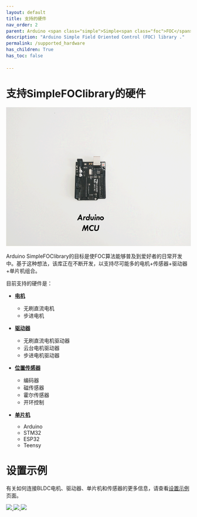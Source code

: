 ```yaml
---
layout: default
title: 支持的硬件
nav_order: 2
parent: Arduino <span class="simple">Simple<span class="foc">FOC</span>library</span>
description: "Arduino Simple Field Oriented Control (FOC) library ."
permalink: /supported_hardware
has_children: True
has_toc: false

---
```


# <span class="simple">支持Simple<span class="foc">FOC</span>library</span>的硬件

<p>
<img src="extras/Images/connection.gif" class="width60">
</p>

Arduino SimpleFOClibrary的目标是使FOC算法能够普及到爱好者的日常开发中。基于这种想法，该库正在不断开发，以支持尽可能多的电机+传感器+驱动器+单片机组合。

目前支持的硬件是：

-  **[电机 <i class="fa fa-external-link"></i>](motors)**

   - 无刷直流电机
   - 步进电机

-  **[驱动器 <i class="fa fa-external-link"></i>](drivers)**
   - 无刷直流电机驱动器
   - 云台电机驱动器
   - 步进电机驱动器 
-  **[位置传感器 <i class="fa fa-external-link"></i>](position_sensors)**
   - 编码器
   - 磁传感器
   - 霍尔传感器
   - 开环控制
-  **[单片机  <i class="fa fa-external-link"></i>](microcontrollers)** 
   - Arduino
   - STM32
   - ESP32
   - Teensy

# 设置示例  

有关如何连接BLDC电机、驱动器、单片机和传感器的更多信息，请查看[设置示例](setup_examples) 页面。

<a href="arduino_simplefoc_shield"><img src="C:\Users\hp\Documents\GitHub\sfoc_docs\simplefoc_library\hardware\extras\Images\foc_shield_v13.jpg" class="img200 img_third"> </a>
<a href="arduino_l6234"> <img src="C:\Users\hp\Documents\GitHub\sfoc_docs\simplefoc_library\hardware\extras\Images\uno_l6234.jpg" class="img200 img_third"> </a>
<a href="hmbgc"><img src="C:\Users\hp\Documents\GitHub\sfoc_docs\simplefoc_library\hardware\extras\Images\hmbgc_v22.jpg" class="img200 img_third"> </a>